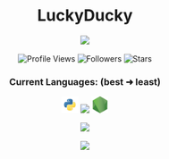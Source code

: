 <h1 align="center">LuckyDucky</h1>
<a href="https://github.com/LuckyDuckyy"></a>
<p align="center">
  <img src="https://api.status.gg/discord/971273516232093737?theme%5Bbackground%5D%5Bprimary%5D=494949&theme%5Bbackground%5D%5Bsecondary%5D=494949&theme%5Bseparator%5D=494949&border%5Bradius%5D=3" height="100" />
</p>
<p align="center">
<img height="25" src="https://api.visitorbadge.io/api/VisitorHit?user=LuckyDuckyy&countColor=%23006EFF" alt="Profile Views"/>
<img height="25" src="https://img.shields.io/github/followers/LuckyDuckyy?color=006EFF&style=for-the-badge&logo=github&label=Follow" alt="Followers"/>
<img height="25" src="https://img.shields.io/github/stars/LuckyDuckyy?color=006EFF&style=for-the-badge&logo=github&label=Stars" alt="Stars"/>
</p>

<h3 align="center">Current Languages: (best ➜ least)</h5>
<p align="center">
  <code><img height="30" src="https://raw.githubusercontent.com/github/explore/main/topics/python/python.png"></code>
  <code><img height="30" src="https://go.dev/blog/go-brand/Go-Logo/PNG/Go-Logo_Blue.png"></code>
  <code><img height="30" src="https://raw.githubusercontent.com/github/explore/main/topics/nodejs/nodejs.png"></code>
</p>

<p align="center">
  <img src="https://github-readme-stats.vercel.app/api/top-langs/?username=LuckyDuckyy&layout=compact&hide_title=true&hide_border=true" />
</p>
<p align="center">
  <img src="https://github-readme-stats.vercel.app/api/?username=LuckyDuckyy&show_icons=true&hide_title=true&count_private=true" />
</p>
